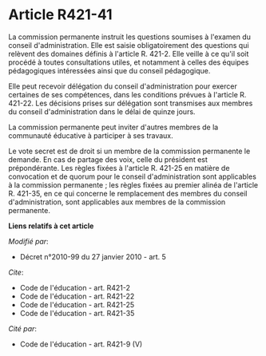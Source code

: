 # Article R421-41

La commission permanente instruit les questions soumises à l'examen du conseil d'administration. Elle est saisie
obligatoirement des questions qui relèvent des domaines définis à l'article R. 421-2. Elle veille à ce qu'il soit procédé à
toutes consultations utiles, et notamment à celles des équipes pédagogiques intéressées ainsi que du conseil pédagogique. 

Elle peut recevoir délégation du conseil d'administration pour exercer certaines de ses compétences, dans les conditions
prévues à l'article R. 421-22. Les décisions prises sur délégation sont transmises aux membres du conseil d'administration
dans le délai de quinze jours. 

La commission permanente peut inviter d'autres membres de la communauté éducative à participer à ses travaux. 

Le vote secret est de droit si un membre de la commission permanente le demande. En cas de partage des voix, celle du
président est prépondérante. Les règles fixées à l'article R. 421-25 en matière de convocation et de quorum pour le conseil
d'administration sont applicables à la commission permanente ; les règles fixées au premier alinéa de l'article R. 421-35, en
ce qui concerne le remplacement des membres du conseil d'administration, sont applicables aux membres de la commission
permanente.

**Liens relatifs à cet article**

_Modifié par_:

  - Décret n°2010-99 du 27 janvier 2010 - art. 5

_Cite_:

  - Code de l'éducation - art. R421-2
  - Code de l'éducation - art. R421-22
  - Code de l'éducation - art. R421-25
  - Code de l'éducation - art. R421-35

_Cité par_:

  - Code de l'éducation - art. R421-9 (V)
